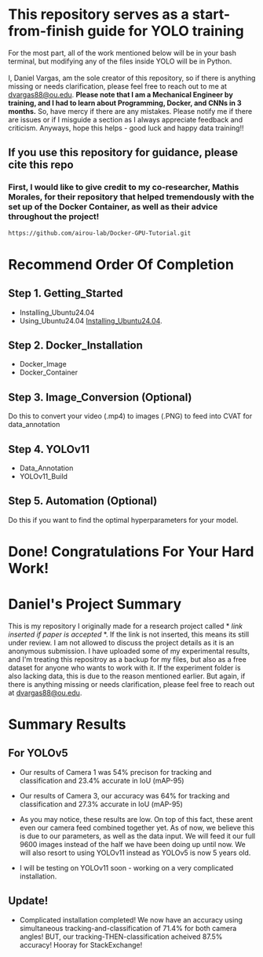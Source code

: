 # This repository serves as a start-from-finish guide for YOLO training
For the most part, all of the work mentioned below will be in your bash terminal, but modifying any of the files inside YOLO will be in Python. 
<br>
<br>
I, Daniel Vargas, am the sole creator of this repository, so if there is anything missing or needs clarification, please feel free to reach out to me at dvargas88@ou.edu. **Please note that I am a Mechanical Engineer by training, and I had to learn about Programming, Docker, and CNNs in 3 months.** So, have mercy if there are any mistakes. Please notify me if there are issues or if I misguide a section as I always appreciate feedback and criticism. Anyways, hope this helps - good luck and happy data training!!
<br>

## If you use this repository for guidance, please cite this repo

### First, I would like to give credit to my co-researcher, Mathis Morales, for their repository that helped tremendously with the set up of the Docker Container, as well as their advice throughout the project!
```bash
https://github.com/airou-lab/Docker-GPU-Tutorial.git
```
# Recommend Order Of Completion

## Step 1. Getting_Started
- Installing_Ubuntu24.04
- Using_Ubuntu24.04
[Installing_Ubuntu24.04](#Installing_Ubuntu).
## Step 2. Docker_Installation
- Docker_Image
- Docker_Container

## Step 3. Image_Conversion (Optional)
Do this to convert your video (.mp4) to images (.PNG) to feed into CVAT for data_annotation

## Step 4. YOLOv11
- Data_Annotation
- YOLOv11_Build

## Step 5. Automation (Optional)
Do this if you want to find the optimal hyperparameters for your model.

# Done! Congratulations For Your Hard Work!


# Daniel's Project Summary
This is my repository I originally made for a research project called * *link inserted if paper is accepted* *. If the link is not inserted, this means its still under review. I am not allowed to discuss the project details as it is an anonymous submission. I have uploaded some of my experimental results, and I'm treating this repositroy as a backup for my files, but also as a free dataset for anyone who wants to work with it. If the experiment folder is also lacking data, this is due to the reason mentioned earlier. But again, if there is anything missing or needs clarification, please feel free to reach out at dvargas88@ou.edu.


# Summary Results
## For YOLOv5
- Our results of Camera 1 was 54% precison for tracking and classification and 23.4% accurate in IoU (mAP-95)
  
- Our results of Camera 3, our accuracy was 64% for tracking and classification and 27.3% accurate in IoU (mAP-95)
  
- As you may notice, these results are low. On top of this fact, these arent even our camera feed combined together yet. As of now, we believe this is due to our parameters, as well as the data input. We will feed it our full 9600 images instead of the half we have been doing up until now. We will also resort to using YOLOv11 instead as YOLOv5 is now 5 years old. 

- I will be testing on YOLOv11 soon - working on a very complicated installation. 

## Update!

- Complicated installation completed! We now have an accuracy using simultaneous tracking-and-classification of 71.4% for both camera angles! BUT, our tracking-THEN-classification acheived 87.5% accuracy! Hooray for StackExchange!
